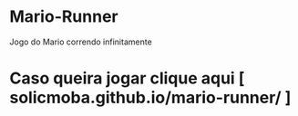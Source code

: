 # Mario-Runner
Jogo do Mario correndo infinitamente

# Caso queira jogar clique aqui [ solicmoba.github.io/mario-runner/ ]
